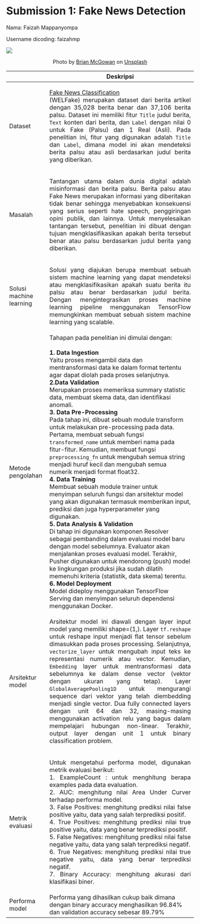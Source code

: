 # Submission 1: Fake News Detection

Nama: Faizah Mappanyompa

Username dicoding: faizahmp

<img src="https://images.unsplash.com/photo-1585719022717-87adb5bc279d?q=80&w=1470&auto=format&fit=crop&ixlib=rb-4.0.3&ixid=M3wxMjA3fDB8MHxwaG90by1wYWdlfHx8fGVufDB8fHx8fA%3D%3D">
<p align="center"> Photo by <a href="https://unsplash.com/@sushioutlaw?utm_content=creditCopyText&utm_medium=referral&utm_source=unsplash">Brian McGowan</a> on <a href="https://unsplash.com/photos/black-android-smartphone-on-orange-surface-K1NHgQKTso8?utm_content=creditCopyText&utm_medium=referral&utm_source=unsplash">Unsplash</a></p>

|                         | Deskripsi                                                                                                                                                                                                                                                                                                                                                                                                                                                                                                                                                                                                                                                                                                                                                                                                                                                                                                                                                                                                                                                                                                                                                                                                                                                                                                                                                                                                                      |
| ----------------------- | ------------------------------------------------------------------------------------------------------------------------------------------------------------------------------------------------------------------------------------------------------------------------------------------------------------------------------------------------------------------------------------------------------------------------------------------------------------------------------------------------------------------------------------------------------------------------------------------------------------------------------------------------------------------------------------------------------------------------------------------------------------------------------------------------------------------------------------------------------------------------------------------------------------------------------------------------------------------------------------------------------------------------------------------------------------------------------------------------------------------------------------------------------------------------------------------------------------------------------------------------------------------------------------------------------------------------------------------------------------------------------------------------------------------------------ |
| Dataset                 | <p align="justify">[Fake News Classification](https://www.kaggle.com/datasets/saurabhshahane/fake-news-classification)<br> (WELFake) merupakan dataset dari berita artikel dengan 35,028 berita benar dan 37,106 berita palsu. Dataset ini memiliki fitur `Title` judul berita, `Text` konten dari berita, dan `Label` dengan nilai 0 untuk Fake (Palsu) dan 1 Real (Asli). Pada penelitian ini, fitur yang digunakan adalah `Title` dan `Label`, dimana model ini akan mendeteksi berita palsu atau asli berdasarkan judul berita yang diberikan.</p>                                                                                                                                                                                                                                                                                                                                                                                                                                                                                                                                                                                                                                                                                                                                                                                                                                                                         |
| Masalah                 | <p align="justify">Tantangan utama dalam dunia digital adalah misinformasi dan berita palsu. Berita palsu atau Fake News merupakan informasi yang diberitakan tidak benar sehingga menyebabkan konsekuensi yang serius seperti hate speech, penggiringan opini publik, dan lainnya. Untuk menyelesaikan tantangan tersebut, penelitian ini dibuat dengan tujuan mengklasifikasikan apakah berita tersebut benar atau palsu berdasarkan judul berita yang diberikan.</p>                                                                                                                                                                                                                                                                                                                                                                                                                                                                                                                                                                                                                                                                                                                                                                                                                                                                                                                                                        |
| Solusi machine learning | <p align="justify">Solusi yang diajukan berupa membuat sebuah sistem machine learning yang dapat mendeteksi atau mengklasifikasikan apakah suatu berita itu palsu atau benar berdasarkan judul berita. Dengan mengintegrasikan proses machine learning pipeline menggunakan TensorFlow memungkinkan membuat sebuah sistem machine learning yang scalable.</p>                                                                                                                                                                                                                                                                                                                                                                                                                                                                                                                                                                                                                                                                                                                                                                                                                                                                                                                                                                                                                                                                  |
| Metode pengolahan       | Tahapan pada penelitian ini dimulai dengan: <br><br>**1. Data Ingestion**<br> Yaitu proses mengambil data dan mentransformasi data ke dalam format tertentu agar dapat diolah pada proses selanjutnya. <br>**2.Data Validation**<br> Merupakan proses memeriksa summary statistic data, membuat skema data, dan identifikasi anomali. <br> **3. Data Pre-Processing**<br> Pada tahap ini, dibuat sebuah module transform untuk melakukan pre-processing pada data. Pertama, membuat sebuah fungsi `transformed_name` untuk memberi nama pada fitur-fitur. Kemudian, membuat fungsi `preprocessing_fn` untuk mengubah semua string menjadi huruf kecil dan mengubah semua numerik menjadi format float32. <br> **4. Data Training** <br> Membuat sebuah module trainer untuk menyimpan seluruh fungsi dan arsitektur model yang akan digunakan termasuk memberikan input, prediksi dan juga hyperparameter yang digunakan. <br> **5. Data Analysis & Validation** <br> Di tahap ini digunakan komponen Resolver sebagai pembanding dalam evaluasi model baru dengan model sebelumnya. Evaluator akan menjalankan proses evaluasi model. Terakhir, Pusher digunakan untuk mendorong (push) model ke lingkungan produksi jika sudah dilatih memenuhi kriteria (statistik, data skema) terentu.<br> **6. Model Deployment**<br> Model dideploy menggunakan TensorFlow Serving dan menyimpan seluruh dependensi menggunakan Docker. |
| Arsitektur model        | <p align="justify">Arsitektur model ini diawali dengan layer input model yang memiliki shape=(1,). Layer `tf.reshape` untuk reshape input menjadi flat tensor sebelum dimasukkan pada proses processing. Selanjutnya, `vectorize_layer` untuk mengubah input teks ke representasi numerik atau vector. Kemudian, `Embedding` layer untuk mentransformasi data sebelumnya ke dalam dense vector (vektor dengan ukuran yang tetap). Layer `GlobalAveragePooling1D` untuk mengurangi sequence dari vektor yang telah diembedding menjadi single vector. Dua fully connected layers dengan unit 64 dan 32, masing-masing menggunakan activation relu yang bagus dalam mempelajari hubungan non-linear. Terakhir, output layer dengan unit 1 untuk binary classification problem.</p>                                                                                                                                                                                                                                                                                                                                                                                                                                                                                                                                                                                                                                               |
| Metrik evaluasi         | <p align="justify">Untuk mengetahui performa model, digunakan metrik evaluasi berikut:<br> 1. ExampleCount : untuk menghitung berapa examples pada data evaluation.<br>2. AUC: menghitung nilai Area Under Curver terhadap performa model.<br>3. False Positives: menghitung prediksi nilai false positive yaitu, data yang salah terprediksi positif.<br>4. True Positives: menghitung prediksi nilai true positive yaitu, data yang benar terprediksi positif.<br>5. False Negatives: menghitung prediksi nilai false negative yaitu, data yang salah terprediksi negatif.<br>6. True Negatives: menghitung prediksi nilai true negative yaitu, data yang benar terprediksi negatif.<br>7. Binary Accuracy: menghitung akurasi dari klasifikasi biner.</p>                                                                                                                                                                                                                                                                                                                                                                                                                                                                                                                                                                                                                                                                   |
| Performa model          | Performa yang dihasilkan cukup baik dimana dengan binary accuracy menghasilkan 96.84% dan validation accuracy sebesar 89.79%                                                                                                                                                                                                                                                                                                                                                                                                                                                                                                                                                                                                                                                                                                                                                                                                                                                                                                                                                                                                                                                                                                                                                                                                                                                                                                   |
